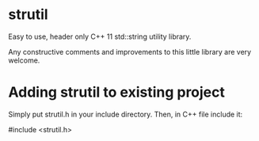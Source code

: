 # strutil

Easy to use, header only C++ 11 std::string utility library.

Any constructive comments and improvements to this little library are very welcome.

# Adding strutil to existing project
Simply put strutil.h in your include directory. Then, in C++ file include it:

#include <strutil.h>
